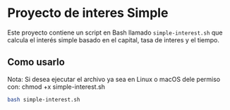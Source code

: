 # Proyecto de interes Simple

Este proyecto contiene un script en Bash llamado `simple-interest.sh` que calcula el interés simple basado en el capital, tasa de interes y el tiempo.

## Como usarlo

Nota: Si desea ejecutar el archivo ya sea en Linux o macOS dele permiso con:
chmod +x simple-interest.sh

```bash
bash simple-interest.sh
